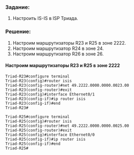 ### Задание:
1. Настроить IS-IS в ISP Триада.
### Решение:
1. Настроим маршрутизаторы R23 и R25 в зоне 2222.
2. Настроим маршрутизатор R24 в зоне 24.
3. Настроим маршрутизатор R26 в зоне 26. 

#### Настроим маршрутизаторы R23 и R25 в зоне 2222
```
Triad-R23#configure terminal 
Triad-R23(config)#router isis
Triad-R23(config-router)#net 49.2222.0000.0000.0023.00
Triad-R23(config-router)#exit
Triad-R23(config)#interface Ethernet0/1
Triad-R23(config-if)#ip router isis
Triad-R23(config-if)#end
Triad-R23#
```
```
Triad-R25#configure terminal
Triad-R25(config)#router isis
Triad-R25(config-router)#net 49.2222.0000.0000.0025.00
Triad-R25(config-router)#exit
Triad-R25(config)#interface Ethernet0/0
Triad-R25(config-if)#ip router isis
Triad-R25(config-if)#end
Triad-R25#
```

